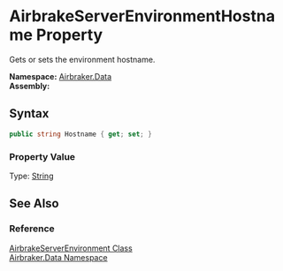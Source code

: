 AirbrakeServerEnvironmentHostname Property
==========================================
Gets or sets the environment hostname.

**Namespace:** [Airbraker.Data][1]  
**Assembly:**

Syntax
------

```csharp
public string Hostname { get; set; }
```

### Property Value
Type: [String][2]

See Also
--------

### Reference
[AirbrakeServerEnvironment Class][3]  
[Airbraker.Data Namespace][1]  

[1]: ../README.md
[2]: http://msdn.microsoft.com/en-us/library/s1wwdcbf
[3]: README.md